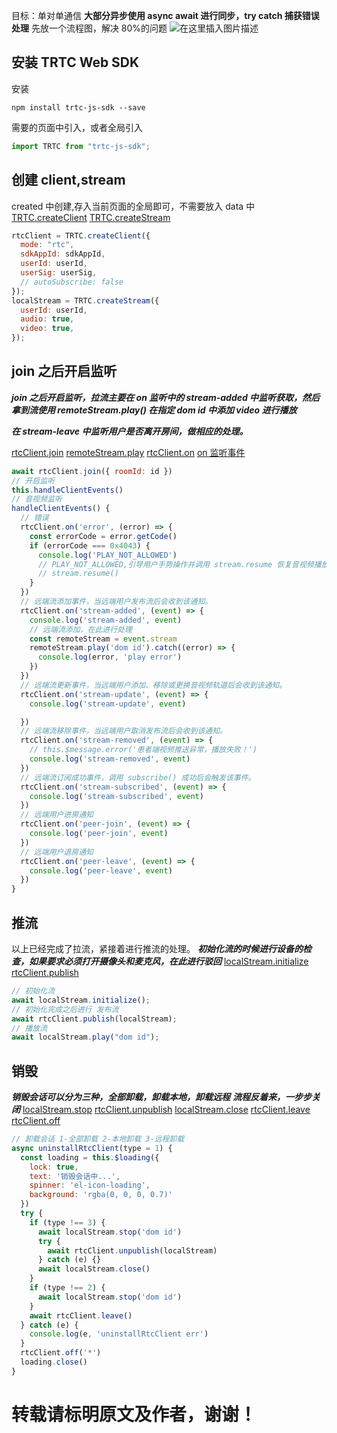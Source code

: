 目标：单对单通信
**大部分异步使用 async await 进行同步，try catch 捕获错误处理**
先放一个流程图，解决 80%的问题
![在这里插入图片描述](https://img-blog.csdnimg.cn/dbae6b32d8ca44cba04e0ec861b72555.png?x-oss-process=image/watermark,type_ZHJvaWRzYW5zZmFsbGJhY2s,shadow_50,text_Q1NETiBA5oOz5b-F5piv5rij5rij5a6H5LqG,size_20,color_FFFFFF,t_70,g_se,x_16)

## 安装 TRTC Web SDK

安装

```
npm install trtc-js-sdk --save
```

需要的页面中引入，或者全局引入

```javascript
import TRTC from "trtc-js-sdk";
```

## 创建 client,stream

created 中创建,存入当前页面的全局即可，不需要放入 data 中
[TRTC.createClient](https://web.sdk.qcloud.com/trtc/webrtc/doc/zh-cn/TRTC.html#createClient)
[TRTC.createStream](https://web.sdk.qcloud.com/trtc/webrtc/doc/zh-cn/TRTC.html#createStream)

```javascript
rtcClient = TRTC.createClient({
  mode: "rtc",
  sdkAppId: sdkAppId,
  userId: userId,
  userSig: userSig,
  // autoSubscribe: false
});
localStream = TRTC.createStream({
  userId: userId,
  audio: true,
  video: true,
});
```

## join 之后开启监听

**_join 之后开启监听，拉流主要在 on 监听中的 stream-added 中监听获取，然后拿到流使用 remoteStream.play() 在指定 dom id 中添加 video 进行播放_**

**_在 stream-leave 中监听用户是否离开房间，做相应的处理。_**

[rtcClient.join](https://web.sdk.qcloud.com/trtc/webrtc/doc/zh-cn/Client.html#join)
[remoteStream.play](https://web.sdk.qcloud.com/trtc/webrtc/doc/zh-cn/Stream.html#play)
[rtcClient.on](https://web.sdk.qcloud.com/trtc/webrtc/doc/zh-cn/Client.html#on)
[on 监听事件](https://web.sdk.qcloud.com/trtc/webrtc/doc/zh-cn/module-ClientEvent.html)

```javascript
await rtcClient.join({ roomId: id })
// 开启监听
this.handleClientEvents()
// 音视频监听
handleClientEvents() {
  // 错误
  rtcClient.on('error', (error) => {
    const errorCode = error.getCode()
    if (errorCode === 0x4043) {
      console.log('PLAY_NOT_ALLOWED')
      // PLAY_NOT_ALLOWED,引导用户手势操作并调用 stream.resume 恢复音视频播放
      // stream.resume()
    }
  })
  // 远端流添加事件，当远端用户发布流后会收到该通知。
  rtcClient.on('stream-added', (event) => {
    console.log('stream-added', event)
    // 远端流添加，在此进行处理
    const remoteStream = event.stream
    remoteStream.play('dom id').catch((error) => {
      console.log(error, 'play error')
    })
  })
  // 远端流更新事件，当远端用户添加、移除或更换音视频轨道后会收到该通知。
  rtcClient.on('stream-update', (event) => {
    console.log('stream-update', event)

  })
  // 远端流移除事件，当远端用户取消发布流后会收到该通知。
  rtcClient.on('stream-removed', (event) => {
    // this.$message.error('患者端视频推送异常，播放失败！')
    console.log('stream-removed', event)
  })
  // 远端流订阅成功事件，调用 subscribe() 成功后会触发该事件。
  rtcClient.on('stream-subscribed', (event) => {
    console.log('stream-subscribed', event)
  })
  // 远端用户进房通知
  rtcClient.on('peer-join', (event) => {
    console.log('peer-join', event)
  })
  // 远端用户退房通知
  rtcClient.on('peer-leave', (event) => {
    console.log('peer-leave', event)
  })
}
```

## 推流

以上已经完成了拉流，紧接着进行推流的处理。
**_初始化流的时候进行设备的检查，如果要求必须打开摄像头和麦克风，在此进行驳回_**
[localStream.initialize](https://web.sdk.qcloud.com/trtc/webrtc/doc/zh-cn/LocalStream.html#initialize)
[rtcClient.publish](https://web.sdk.qcloud.com/trtc/webrtc/doc/zh-cn/Client.html#publish)

```javascript
// 初始化流
await localStream.initialize();
// 初始化完成之后进行 发布流
await rtcClient.publish(localStream);
// 播放流
await localStream.play("dom id");
```

## 销毁

**_销毁会话可以分为三种，全部卸载，卸载本地，卸载远程_**
**_流程反着来，一步步关闭_**
[localStream.stop](https://web.sdk.qcloud.com/trtc/webrtc/doc/zh-cn/LocalStream.html#stop)
[rtcClient.unpublish](https://web.sdk.qcloud.com/trtc/webrtc/doc/zh-cn/Client.html#unpublish)
[localStream.close](https://web.sdk.qcloud.com/trtc/webrtc/doc/zh-cn/LocalStream.html#close)
[rtcClient.leave](https://web.sdk.qcloud.com/trtc/webrtc/doc/zh-cn/Client.html#leave)
[rtcClient.off](https://web.sdk.qcloud.com/trtc/webrtc/doc/zh-cn/Client.html#off)

```javascript
// 卸载会话 1-全部卸载 2-本地卸载 3-远程卸载
async uninstallRtcClient(type = 1) {
  const loading = this.$loading({
    lock: true,
    text: '销毁会话中...',
    spinner: 'el-icon-loading',
    background: 'rgba(0, 0, 0, 0.7)'
  })
  try {
    if (type !== 3) {
      await localStream.stop('dom id')
      try {
        await rtcClient.unpublish(localStream)
      } catch (e) {}
      await localStream.close()
    }
    if (type !== 2) {
      await localStream.stop('dom id')
    }
    await rtcClient.leave()
  } catch (e) {
    console.log(e, 'uninstallRtcClient err')
  }
  rtcClient.off('*')
  loading.close()
}
```

# 转载请标明原文及作者，谢谢！
